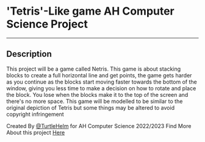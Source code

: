 # 'Tetris'-Like game AH Computer Science Project

---

## Description

This project will be a game called Netris. This game is about stacking blocks to create a full horizontal line and get points, the game gets harder as you continue as the blocks start moving faster towards the bottom of the window, giving you less time to make a decision on how to rotate and place the block. You lose when the blocks make it to the top of the screen and there's no more space. This game will be modelled to be similar to the original depiction of Tetris but some things may be altered to avoid copyright infringement

Created By [@TurtleHelm](https://github.com/TurtleHelm) for AH Computer Science 2022/2023
Find More About this project [Here](https://github.com/TurtleHelm/AHC-Project/blob/main/Write%20Up/ReadMe.md)
